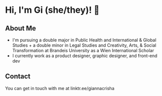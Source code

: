 # Hi, I'm Gi (she/they)! 👋

## About Me
- I'm pursuing a double major in Public Health and International & Global Studies + a double minor in Legal Studies and Creativity, Arts, & Social Transformation at Brandeis University as a Wien International Scholar
- I currently work as a product designer, graphic designer, and front-end dev 

## Contact
You can get in touch with me at linktr.ee/giannacrisha
<!--
**giannacrisha/giannacrisha** is a ✨ _special_ ✨ repository because its `README.md` (this file) appears on your GitHub profile.

Here are some ideas to get you started:

- 🔭 I’m currently working on ...
- 🌱 I’m currently learning ...
- 👯 I’m looking to collaborate on ...
- 🤔 I’m looking for help with ...
- 💬 Ask me about ...
- 📫 How to reach me: ...
- 😄 Pronouns: ...
- ⚡ Fun fact: ...
-->
